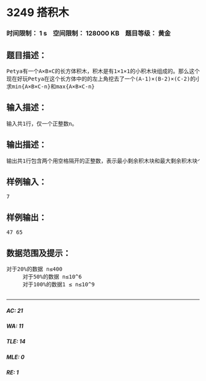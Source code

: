 # 3249 搭积木   
### 时间限制： 1 s&nbsp;&nbsp;&nbsp;&nbsp;空间限制： 128000 KB&nbsp;&nbsp;&nbsp;&nbsp;题目等级： 黄金  
## 题目描述：  

<pre>
Petya有一个A×B×C的长方体积木，积木是有1×1×1的小积木块组成的。那么这个长方体的高为A，宽为B，长为C。(^-^哦亲，记住长方体的长不一定要比宽的数值大的哦)。
现在好玩Petya在这个长方体中的的左上角挖去了一个(A-1)×(B-2)×(C-2)的小长方体。并且告诉你被挖去长方体的体积为n，即n=(A-1)×(B-2)×(C-2)。现在问你被挖去后剩下的1×1×1的积木块最少和最多分别是多少个。
求min{A×B×C-n}和max{A×B×C-n}
</pre>
  
  
## 输入描述：  

<pre>
输入共1行，仅一个正整数n。
</pre>
  
  
## 输出描述：  

<pre>
输出共1行包含两个用空格隔开的正整数，表示最小剩余积木块和最大剩余积木块个数。
</pre>
  
  
## 样例输入：  

<pre>
7
</pre>
  
  
## 样例输出：  

<pre>
47 65
</pre>
  
  
## 数据范围及提示：  

<pre>
对于20%的数据 n≤400
     对于50%的数据 n≤10^6
     对于100%的数据1 ≤ n≤10^9
 
</pre>
  
  
***  

##### AC: 21  
##### WA: 11  
##### TLE: 14  
##### MLE: 0  
##### RE: 1  
